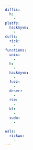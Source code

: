 ```yaml
---
diffis:
  h:
    -
platfs:
  hackmyvm:
    -
curls:
  rick:
    -
functions:
  unix:
    -
  h:
    -
  hackmyvm:
    -
  fuzz:
    -
  deser:
    -
  rce:
    -
  bf:
    -
  sudo:
    -

wals:
  rickwu:
    -
---
```

